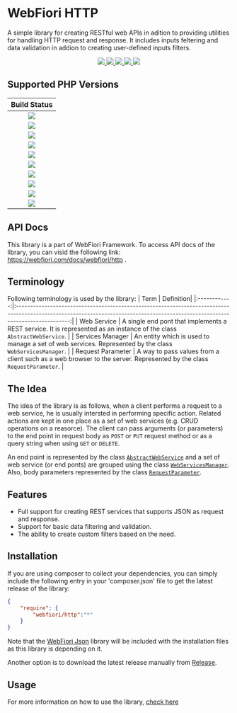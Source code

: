 # WebFiori HTTP
A simple library for creating RESTful web APIs in adition to providing utilities for handling HTTP request and response. 
It includes inputs feltering and data validation in addion to creating user-defined inputs filters.

<p align="center">
  <a href="https://github.com/WebFiori/http/actions">
    <img src="https://github.com/WebFiori/http/actions/workflows/php84.yml/badge.svg?branch=master">
  </a>
  <a href="https://codecov.io/gh/WebFiori/http">
    <img src="https://codecov.io/gh/WebFiori/http/branch/master/graph/badge.svg" />
  </a>
  <a href="https://sonarcloud.io/dashboard?id=WebFiori_http">
      <img src="https://sonarcloud.io/api/project_badges/measure?project=WebFiori_http&metric=alert_status" />
  </a>
  <a href="https://github.com/WebFiori/http/releases">
      <img src="https://img.shields.io/github/release/WebFiori/http.svg?label=latest" />
  </a>
  <a href="https://packagist.org/packages/webfiori/http">
      <img src="https://img.shields.io/packagist/dt/webfiori/http?color=light-green">
  </a>
</p>

## Supported PHP Versions
|                                                                                        Build Status                                                                                         |
|:-------------------------------------------------------------------------------------------------------------------------------------------------------------------------------------------:|
| <a target="_blank" href="https://github.com/WebFiori/http/actions/workflows/php70.yml"><img src="https://github.com/WebFiori/http/actions/workflows/php70.yml/badge.svg?branch=master"></a> |
| <a target="_blank" href="https://github.com/WebFiori/http/actions/workflows/php71.yml"><img src="https://github.com/WebFiori/http/actions/workflows/php71.yml/badge.svg?branch=master"></a> |
| <a target="_blank" href="https://github.com/WebFiori/http/actions/workflows/php72.yml"><img src="https://github.com/WebFiori/http/actions/workflows/php72.yml/badge.svg?branch=master"></a> |
| <a target="_blank" href="https://github.com/WebFiori/http/actions/workflows/php73.yml"><img src="https://github.com/WebFiori/http/actions/workflows/php73.yml/badge.svg?branch=master"></a> |
| <a target="_blank" href="https://github.com/WebFiori/http/actions/workflows/php74.yml"><img src="https://github.com/WebFiori/http/actions/workflows/php74.yml/badge.svg?branch=master"></a> |
| <a target="_blank" href="https://github.com/WebFiori/http/actions/workflows/php80.yml"><img src="https://github.com/WebFiori/http/actions/workflows/php80.yml/badge.svg?branch=master"></a> |
| <a target="_blank" href="https://github.com/WebFiori/http/actions/workflows/php81.yml"><img src="https://github.com/WebFiori/http/actions/workflows/php81.yml/badge.svg?branch=master"></a> |
| <a target="_blank" href="https://github.com/WebFiori/http/actions/workflows/php82.yml"><img src="https://github.com/WebFiori/http/actions/workflows/php82.yml/badge.svg?branch=master"></a> |
| <a target="_blank" href="https://github.com/WebFiori/http/actions/workflows/php83.yml"><img src="https://github.com/WebFiori/http/actions/workflows/php83.yml/badge.svg?branch=master"></a> |
| <a target="_blank" href="https://github.com/WebFiori/http/actions/workflows/php84.yml"><img src="https://github.com/WebFiori/http/actions/workflows/php84.yml/badge.svg?branch=master"></a> |

## API Docs
This library is a part of <a>WebFiori Framework</a>. To access API docs of the library, you can visid the following link: https://webfiori.com/docs/webfiori/http .

## Terminology

Following terminology is used by the library: 
| Term | Definition|
|:------------:|:-------------------------------------------------------------------------------------------------------------------------------------------------------------------------------:|
| Web Service | A single end pont that implements a REST service. It is represented as an instance of the class `AbstractWebService`. |
| Services Manager  | An entity which is used to manage a set of web services. Represented by the class `WebServicesManager`. |
| Request Parameter | A way to pass values from a client such as a web browser to the server. Represented by the class `RequestParameter`. |

## The Idea

The idea of the library is as follows, when a client performs a request to a web service, he is usually intersted in performing specific action. Related actions are kept in one place as a set of web services (e.g. CRUD operations on a reasorce). The client can pass arguments (or parameters) to the end point in request body as `POST` or `PUT` request method or as a query string when using `GET` or `DELETE`.

An end point is represented by the class [`AbstractWebService`](https://webfiori.com/docs/webfiori/http/AbstractWebService) and a set of web service (or end ponts) are grouped using the class [`WebServicesManager`](https://webfiori.com/docs/webfiori/http/WebServicesManager). Also, body parameters represented by the class [`RequestParameter`](https://webfiori.com/docs/webfiori/http/RequestParameter).

## Features
* Full support for creating REST services that supports JSON as request and response.
* Support for basic data filtering and validation.
* The ability to create custom filters based on the need.

## Installation
If you are using composer to collect your dependencies, you can simply include the following entry in your 'composer.json' file to get the latest release of the library:

``` json
{
    "require": {
        "webfiori/http":"*"
    }
}
```
Note that the <a href="https://github.com/WebFiori/json">WebFiori Json</a> library will be included with the installation files as this library is depending on it. 

Another option is to download the latest release manually from <a href="https://github.com/WebFiori/http/releases">Release</a>.

## Usage
For more information on how to use the library, [check here](https://github.com/WebFiori/wf-docs/blob/master/web-services.md)
